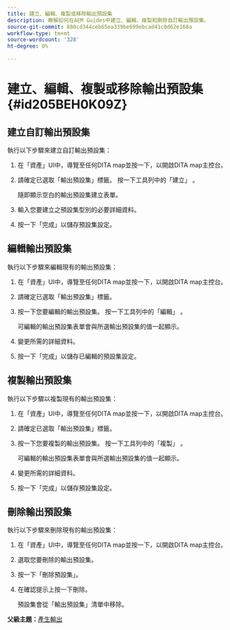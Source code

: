 ```yaml
---
title: 建立、編輯、複製或移除輸出預設集
description: 瞭解如何在AEM Guides中建立、編輯、複製和刪除自訂輸出預設集。
source-git-commit: 880cd344ceb65ea339be699ebcad41c0d62e168a
workflow-type: tm+mt
source-wordcount: '328'
ht-degree: 0%

---
```


# 建立、編輯、複製或移除輸出預設集 {#id205BEH0K09Z}

## 建立自訂輸出預設集

執行以下步驟來建立自訂輸出預設集：

1. 在「資產」UI中，導覽至任何DITA map並按一下，以開啟DITA map主控台。

1. 請確定已選取「輸出預設集」標籤。 按一下工具列中的「建立」 。

   隨即顯示空白的輸出預設集建立表單。

1. 輸入您要建立之預設集型別的必要詳細資料。

1. 按一下「完成」以儲存預設集設定。


## 編輯輸出預設集

執行以下步驟來編輯現有的輸出預設集：

1. 在「資產」UI中，導覽至任何DITA map並按一下，以開啟DITA map主控台。

1. 請確定已選取「輸出預設集」標籤。

1. 按一下您要編輯的輸出預設集。 按一下工具列中的「編輯」 。

   可編輯的輸出預設集表單會與所選輸出預設集的值一起顯示。

1. 變更所需的詳細資料。

1. 按一下「完成」以儲存已編輯的預設集設定。


## 複製輸出預設集

執行以下步驟以複製現有的輸出預設集：

1. 在「資產」UI中，導覽至任何DITA map並按一下，以開啟DITA map主控台。

1. 請確定已選取「輸出預設集」標籤。

1. 按一下您要複製的輸出預設集。 按一下工具列中的「複製」 。

   可編輯的輸出預設集表單會與所選輸出預設集的值一起顯示。

1. 變更所需的詳細資料。

1. 按一下「完成」以儲存預設集設定。


## 刪除輸出預設集

執行以下步驟來刪除現有的輸出預設集：

1. 在「資產」UI中，導覽至任何DITA map並按一下，以開啟DITA map主控台。

1. 選取您要刪除的輸出預設集。

1. 按一下「刪除預設集」。

1. 在確認提示上按一下刪除。

   預設集會從「輸出預設集」清單中移除。


**父級主題：**[&#x200B;產生輸出](generate-output.md)
